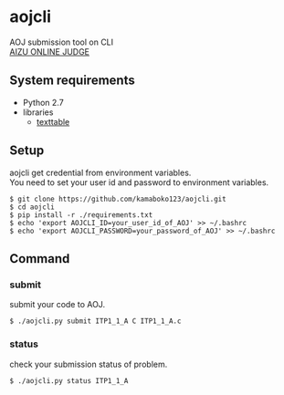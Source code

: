 # aojcli
AOJ submission tool on CLI  
[AIZU ONLINE JUDGE](http://judge.u-aizu.ac.jp/)

## System requirements
- Python 2.7
- libraries
    - [texttable](https://pypi.python.org/pypi/texttable/1.2.1)

## Setup
aojcli get credential from environment variables.  
You need to set your user id and password to environment variables.
```
$ git clone https://github.com/kamaboko123/aojcli.git
$ cd aojcli
$ pip install -r ./requirements.txt
$ echo 'export AOJCLI_ID=your_user_id_of_AOJ' >> ~/.bashrc
$ echo 'export AOJCLI_PASSWORD=your_password_of_AOJ' >> ~/.bashrc
```

## Command

### submit
submit your code to AOJ.
```
$ ./aojcli.py submit ITP1_1_A C ITP1_1_A.c
```

### status
check your submission status of problem.
```
$ ./aojcli.py status ITP1_1_A
```


